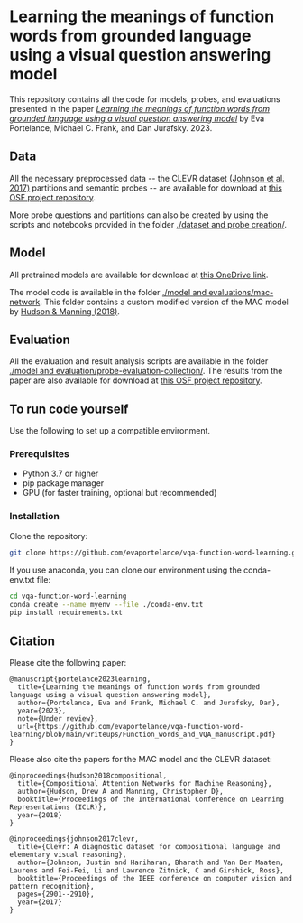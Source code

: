 # Learning the meanings of function words from grounded language using a visual question answering model
 
This repository contains all the code for models, probes, and evaluations presented in the paper [*Learning the meanings of function words from grounded language using a visual question answering model*](./writeups/Function_words_and_VQA_manuscript.pdf) by Eva Portelance, Michael C. Frank, and Dan Jurafsky. 2023.

## Data

All the necessary preprocessed data -- the CLEVR dataset [(Johnson et al. 2017)](https://cs.stanford.edu/people/jcjohns/clevr/) partitions and semantic probes -- are available for download at [this OSF project repository](https://osf.io/4h5py/?view_only=3cf3d23c2f274f1487615ecfc9151d22).

More probe questions and partitions can also be created by using the scripts and notebooks provided in the folder [./dataset and probe creation/](./dataset%20and%20probe%20creation/).

## Model 

All pretrained models are available for download at [this OneDrive link](https://mcgill-my.sharepoint.com/:f:/g/personal/eva_portelance_mcgill_ca/EmmRTyeHKppHuViLHA9yi6kBvAka3Wta69UokYm0tYviyA?e=Y8NMW1).

The model code is available in the folder [./model and evaluations/mac-network](./model%20and%20evaluations/mac-network/). This folder contains a custom modified version of the MAC model by [Hudson & Manning (2018)](https://github.com/stanfordnlp/mac-network).

## Evaluation

All the evaluation and result analysis scripts are available in the folder [./model and evaluation/probe-evaluation-collection/](./model%20and%20evaluations/probe-evaluation-collection/). The results from the paper are also available for download at [this OSF project repository](https://osf.io/4h5py/?view_only=3cf3d23c2f274f1487615ecfc9151d22).


## To run code yourself
Use the following to set up a compatible environment. 

### Prerequisites
- Python 3.7 or higher
- pip package manager
- GPU (for faster training, optional but recommended)

### Installation
Clone the repository:

```bash
git clone https://github.com/evaportelance/vqa-function-word-learning.git
```
If you use anaconda, you can clone our environment using the conda-env.txt file:
```bash
cd vqa-function-word-learning
conda create --name myenv --file ./conda-env.txt
pip install requirements.txt
```

## Citation

Please cite the following paper:
```
@manuscript{portelance2023learning,
  title={Learning the meanings of function words from grounded language using a visual question answering model},
  author={Portelance, Eva and Frank, Michael C. and Jurafsky, Dan},
  year={2023},
  note={Under review},
  url={https://github.com/evaportelance/vqa-function-word-learning/blob/main/writeups/Function_words_and_VQA_manuscript.pdf}
}
```

Please also cite the papers for the MAC model and the CLEVR dataset:

```
@inproceedings{hudson2018compositional,
  title={Compositional Attention Networks for Machine Reasoning},
  author={Hudson, Drew A and Manning, Christopher D},
  booktitle={Proceedings of the International Conference on Learning Representations (ICLR)},
  year={2018}
}
```
```
@inproceedings{johnson2017clevr,
  title={Clevr: A diagnostic dataset for compositional language and elementary visual reasoning},
  author={Johnson, Justin and Hariharan, Bharath and Van Der Maaten, Laurens and Fei-Fei, Li and Lawrence Zitnick, C and Girshick, Ross},
  booktitle={Proceedings of the IEEE conference on computer vision and pattern recognition},
  pages={2901--2910},
  year={2017}
}
```
